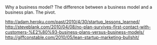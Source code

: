 Why a business model?
The difference between a business model and a business plan.
The pivot.

http://adam.heroku.com/past/2010/4/30/startup_lessons_learned/
http://steveblank.com/2010/04/08/no-plan-survives-first-contact-with-customers-%E2%80%93-business-plans-versus-business-models/
http://giffconstable.com/2010/05/lean-startup-marketing-bullshit/
